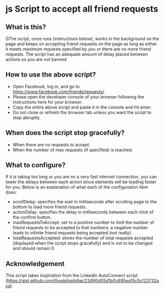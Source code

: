 # js Script to accept all friend requests

## What is this?

GThe script, once runs (instructions below), works in the background on the page and keeps on accepting friend requests on the page as long as either it meets maximum requests specified by you or there are no more friend requests. The script has an adequate amount of delay placed between actions so you are not banned 

## How to use the above script?

- Open Facebook, log in, and go to https://www.facebook.com/friends/requests/.
- Please open the developer console of your browser following the instructions here for your browser.
- Copy the entire above script and paste it in the console and hit enter.
- Do not close or refresh the browser tab unless you want the script to stop abruptly.

## When does the script stop gracefully?

- When there are no requests to accept.
- When the number of max requests (if specified) is reached.


## What to configure?

If it is taking too long or you are on a very fast internet connection, you can lower the delays between each action since elements will be loading faster for you. Below is an explanation of what each of the configuration item does:

- scrollDelay: specifies the wait in milliseconds after scrolling page to the bottom to load more friend requests.
- actionDelay: specifies the delay in milliseconds between each click of the confirm button.
- maxRequestsToAccept: set to a positive number to limit the number of friend requests to be accepted to that numbers; a negative number leads to infinite friend requests being accepted (not really).
- totalRequestsAccepted: stores the number of total requests accepted (displayed when the script stops gracefully) and is not to be changed and should remain 0.

## Acknowledgement

This script takes inspiration from the LinkedIn AutoConnect script (https://gist.github.com/thealphadollar/23490d05d1b0c695ea15c5cf23732aca)
